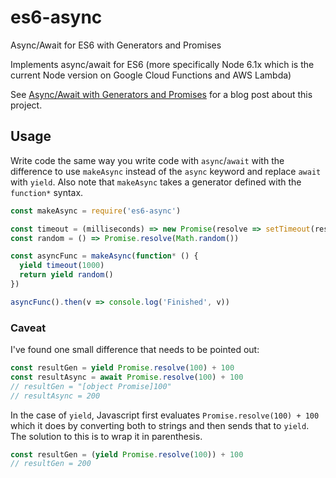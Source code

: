 # es6-async
Async/Await for ES6 with Generators and Promises

Implements async/await for ES6 (more specifically Node 6.1x which is the current Node version on Google Cloud Functions and AWS Lambda)

See [Async/Await with Generators and Promises](http://hallski.org/blog/async-await-with-generators) for a blog post about this project.

## Usage
Write code the same way you write code with `async`/`await` with the difference to use `makeAsync` instead of the `async` keyword and replace `await` with `yield`. Also note that `makeAsync` takes a generator defined with the `function*` syntax.

```javascript
const makeAsync = require('es6-async')

const timeout = (milliseconds) => new Promise(resolve => setTimeout(resolve, milliseconds))
const random = () => Promise.resolve(Math.random())

const asyncFunc = makeAsync(function* () {
  yield timeout(1000)
  return yield random()
})

asyncFunc().then(v => console.log('Finished', v))
```

### Caveat
I've found one small difference that needs to be pointed out:

```javascript
const resultGen = yield Promise.resolve(100) + 100
const resultAsync = await Promise.resolve(100) + 100
// resultGen = "[object Promise]100"
// resultAsync = 200
```

In the case of `yield`, Javascript first evaluates `Promise.resolve(100) + 100` which it does by converting both to strings and then sends that to `yield`. The solution to this is to wrap it in parenthesis.

```javascript
const resultGen = (yield Promise.resolve(100)) + 100
// resultGen = 200
```
